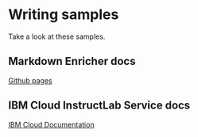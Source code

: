 # Writing samples

Take a look at these samples.



## Markdown Enricher docs

[Github pages](https://ibm.github.io/md-enricher-for-cicd/#/)


## IBM Cloud InstructLab Service docs

[IBM Cloud Documentation](https://cloud.ibm.com/docs/instructlab?topic=instructlab-getting-started&interface=ui)